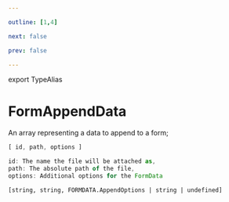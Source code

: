 ```yaml
---

outline: [1,4]

next: false

prev: false

---
```


export TypeAlias
# FormAppendData

An array representing a data to append to a form;

```js
[ id, path, options ]

id: The name the file will be attached as,
path: The absolute path of the file,
options: Additional options for the FormData
```

`[string, string, FORMDATA.AppendOptions | string | undefined]`
